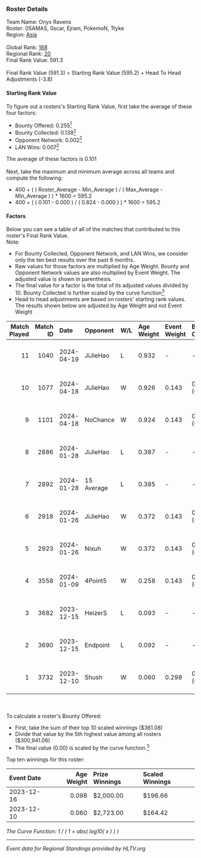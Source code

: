 ### Roster Details<br />
Team Name: Onyx Ravens<br />
Roster: 0SAMAS, 0scar, Ejram, PokemoN, Ttyke<br />
Region: [Asia]( ../standings_asia.md)<br />
<br />
Global Rank: [168](../standings_global.md)<br />
Regional Rank: [20]( ../standings_asia.md)<br />
Final Rank Value:  591.3<br />
<br />
Final Rank Value (591.3) = Starting Rank Value (595.2) + Head To Head Adjustments (-3.8)<br />

#### Starting Rank Value<br />
To figure out a rosters's Starting Rank Value, first take the average of these four factors:<br />
- Bounty Offered: 0.255[<sup>1</sup>](#table2)
- Bounty Collected: 0.138[<sup>2</sup>](#table1)
- Opponent Network: 0.002[<sup>2</sup>](#table1)
- LAN Wins: 0.007[<sup>2</sup>](#table1)

The average of these factors is 0.101<br />
<br />
Next, take the maximum and minimum average across all teams and compute the following:<br />
- 400 + ( ( Roster_Average - Min_Average ) / ( Max_Average - Min_Average ) ) * 1600 = 595.2
- 400 + ( ( 0.101 - 0.000 ) / ( 0.824 - 0.000 ) ) * 1600 = 595.2


#### Factors<br />
Below you can see a table of all of the matches that contributed to this roster's Final Rank Value.<br />
Note:<br />

- For Bounty Collected, Opponent Network, and LAN Wins, we consider only the ten best results over the past 6 months.
- Raw values for those factors are multiplied by Age Weight. Bounty and Opponent Network values are also multiplied by Event Weight. The adjusted value is shown in parenthesis.
- The final value for a factor is the total of its adjusted values divided by 10. Bounty Collected is further scaled by the curve function[<sup>3</sup>](#curveFunction)
- Head to head adjustments are based on rosters' starting rank values. The results shown below are adjusted by Age Weight and not Event Weight
<span id="table1"></span><br />


| Match Played | Match ID | Date       | Opponent   | W/L | Age Weight | Event Weight | Bounty Collected | Opponent Network | LAN Wins  | H2H Adj. | Roster                                   |
| -: | -: | :- | :- | :- | :- | :- | :- | :- | :- | -: | :- |
|           11 |     1040 | 2024-04-19 | JiJieHao   | L   | 0.932      | -            | -                | -                | -         |   -16.62 | 0SAMAS, 0scar, Ejram, PokemoN, Ttyke     |
|           10 |     1077 | 2024-04-18 | JiJieHao   | W   | 0.926      | 0.143        | 0.000 (0.000)    | 0.117 (0.015)    | 0 (0.000) |    12.19 | 0SAMAS, 0scar, Ejram, PokemoN, Ttyke     |
|            9 |     1101 | 2024-04-18 | NoChance   | W   | 0.924      | 0.143        | 0.000 (0.000)    | 0.000 (0.000)    | 0 (0.000) |     7.31 | 0SAMAS, 0scar, Ejram, PokemoN, Ttyke     |
|            8 |     2886 | 2024-01-28 | JiJieHao   | L   | 0.387      | -            | -                | -                | -         |    -7.18 | 0SAMAS, Ejram, PokemoN, Ttyke, tudsoN    |
|            7 |     2892 | 2024-01-28 | 15 Average | L   | 0.385      | -            | -                | -                | -         |    -7.89 | 0SAMAS, Ejram, PokemoN, Ttyke, tudsoN    |
|            6 |     2918 | 2024-01-26 | JiJieHao   | W   | 0.372      | 0.143        | 0.000 (0.000)    | 0.117 (0.006)    | 0 (0.000) |     4.61 | 0SAMAS, Ejram, PokemoN, Ttyke, tudsoN    |
|            5 |     2923 | 2024-01-26 | Nixuh      | W   | 0.372      | 0.143        | 0.000 (0.000)    | 0.011 (0.001)    | 0 (0.000) |     2.91 | 0SAMAS, Ejram, PokemoN, Ttyke, tudsoN    |
|            4 |     3558 | 2024-01-09 | 4Point5    | W   | 0.258      | 0.143        | 0.000 (0.000)    | 0.000 (0.000)    | 0 (0.000) |     2.05 | 0SAMAS, Ejram, PokemoN, Ttyke, tudsoN    |
|            3 |     3682 | 2023-12-15 | HeizerS    | L   | 0.093      | -            | -                | -                | -         |    -1.44 | 0SAMAS, Ejram, PokemoN, Ttyke, tudsoN    |
|            2 |     3690 | 2023-12-15 | Endpoint   | L   | 0.092      | -            | -                | -                | -         |    -0.49 | 0SAMAS, Ejram, PokemoN, Ttyke, tudsoN    |
|            1 |     3732 | 2023-12-10 | Shush      | W   | 0.060      | 0.298        | 0.000 (0.000)    | 0.026 (0.000)    | 1 (0.060) |     0.72 | Aly67, ba6oooy, HopeDaBeast, Lacore, tr1 |

<br />
<span id="table2"></span><br />
To calculate a roster's Bounty Offered:<br />

- First, take the sum of their top 10 scaled winnings ($361.08)
- Divide that value by the 5th highest value among all rosters ($300,941.06)
- The final value (0.00) is scaled by the curve function.[<sup>3</sup>](#curveFunction)

Top ten winnings for this roster:<br />

| Event Date | Age Weight | Prize Winnings | Scaled Winnings |
| :- | -: | :- | :- |
| 2023-12-16 |      0.098 | $2,000.00      | $196.66         |
| 2023-12-10 |      0.060 | $2,723.00      | $164.42         |


<span id="curveFunction"></span>_The Curve Function: 1 / ( 1 + abs( log10( x ) ) )_<br />

---
_Event data for Regional Standings provided by HLTV.org_<br />
